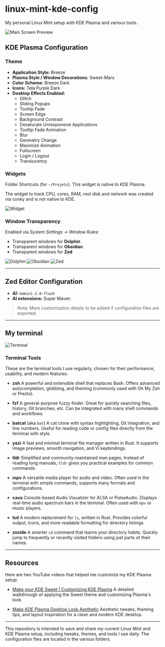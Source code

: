 # linux-mint-kde-config

My personal Linux Mint setup with KDE Plasma and various tools.

![Main Screen Preview](public/principal_screen.png)

## KDE Plasma Configuration

### Theme

- **Application Style:** Breeze
- **Plasma Style / Window Decorations:** Sweet-Mars
- **Color Scheme:** Breeze Dark
- **Icons:** Tela Purple Dark
- **Desktop Effects Enabled:**
  - Glitch
  - Sliding Popups
  - Tooltip Fade
  - Screen Edge
  - Background Contrast
  - Desaturate Unresponsive Applications
  - Tooltip Fade Animation
  - Blur
  - Geometry Change
  - Maximize Animation
  - Fullscreen
  - Login / Logout
  - Translucency

### Widgets

Folder Shortcuts (for `~/Projets`). This widget is native to KDE Plasma.

The widget to track CPU, cores, RAM, root disk and network was created via conky and is not native to KDE.

![Widget](public/conky.png)

### Window Transparency

Enabled via *System Settings → Window Rules*:

- Transparent windows for **Dolphin**
- Transparent windows for **Obsidian**
- Transparent windows for **Zed**

![Dolphin](public/opacity_dolphin.png)
![Obsidian](public/opacity_obsidian.png)
![Zed](public/opacity_zed.png)

---

## Zed Editor Configuration

- **AI:** `Gemini-2.0-flash`
- **AI extensions:** Super Maven

> Note: More customization details to be added if configuration files are exported.

---

## My terminal

![Terminal](public/terminal.png)

### Terminal Tools

These are the terminal tools I use regularly, chosen for their performance, usability, and modern features:

- **zsh**
  A powerful and extensible shell that replaces Bash. Offers advanced autocompletion, globbing, and theming (commonly used with Oh My Zsh or Prezto).

- **fzf**
  A general-purpose fuzzy finder. Great for quickly searching files, history, Git branches, etc. Can be integrated with many shell commands and workflows.

- **batcat** (aka `bat`)
  A cat clone with syntax highlighting, Git integration, and line numbers. Useful for reading code or config files directly from the terminal with style.

- **yazi**
  A fast and minimal terminal file manager written in Rust. It supports image previews, smooth navigation, and Vi keybindings.

- **tldr**
  Simplified and community-maintained man pages. Instead of reading long manuals, `tldr` gives you practical examples for common commands.

- **mpv**
  A versatile media player for audio and video. Often used in the terminal with simple commands, supports many formats and configurations.

- **cava**
  Console-based Audio Visualizer for ALSA or PulseAudio. Displays real-time audio spectrum bars in the terminal. Often used with `mpv` or music players.

- **lsd**
  A modern replacement for `ls`, written in Rust. Provides colorful output, icons, and more readable formatting for directory listings.

- **zoxide**
  A smarter `cd` command that learns your directory habits. Quickly jump to frequently or recently visited folders using just parts of their names.

---

## Resources

Here are two YouTube videos that helped me customize my KDE Plasma setup:

- [Make your KDE Sweet | Customizing KDE Plasma](https://www.youtube.com/watch?v=PyyxQYkloLo)
  A detailed walkthrough of applying the Sweet theme and customizing Plasma's look.

- [Make KDE Plasma Desktop Look Aesthetic](https://www.youtube.com/watch?v=AFqPCgRQmGc)
  Aesthetic tweaks, theming tips, and layout inspiration for a clean and modern KDE desktop.

---

This repository is intended to save and share my current Linux Mint and KDE Plasma setup, including tweaks, themes, and tools I use daily. The configuration files are located in the various folders.
